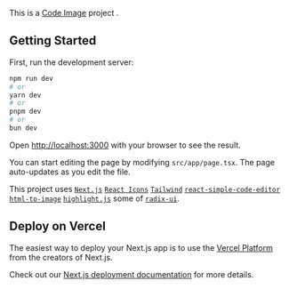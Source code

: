 This is a [Code Image](https://code-image.ankurghosh.xyz) project .

## Getting Started

First, run the development server:

```bash
npm run dev
# or
yarn dev
# or
pnpm dev
# or
bun dev
```

Open [http://localhost:3000](http://localhost:3000) with your browser to see the result.

You can start editing the page by modifying `src/app/page.tsx`. The page auto-updates as you edit the file.

This project uses [`Next.js`](https://nextjs.org) [`React Icons`](https://react-icons.github.io/react-icons) [`Tailwind`](https://tailwindcss.com/) [`react-simple-code-editor`](https://www.npmjs.com/package/react-simple-code-editor) [`html-to-image`](https://www.npmjs.com/package/html-to-image) [`highlight.js`](https://highlightjs.org/) some of [`radix-ui`](https://www.radix-ui.com/).

## Deploy on Vercel

The easiest way to deploy your Next.js app is to use the [Vercel Platform](https://vercel.com/new?utm_medium=default-template&filter=next.js&utm_source=create-next-app&utm_campaign=create-next-app-readme) from the creators of Next.js.

Check out our [Next.js deployment documentation](https://nextjs.org/docs/app/building-your-application/deploying) for more details.
